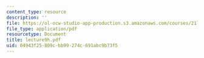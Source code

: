 ```yaml
---
content_type: resource
description: ''
file: https://ol-ocw-studio-app-production.s3.amazonaws.com/courses/21l-701-literary-interpretation-interpreting-poetry-fall-2003/04943f25809cbb99274c691abc9b73f5_lecture9h.pdf
file_type: application/pdf
resourcetype: Document
title: lecture9h.pdf
uid: 04943f25-809c-bb99-274c-691abc9b73f5
---
```

